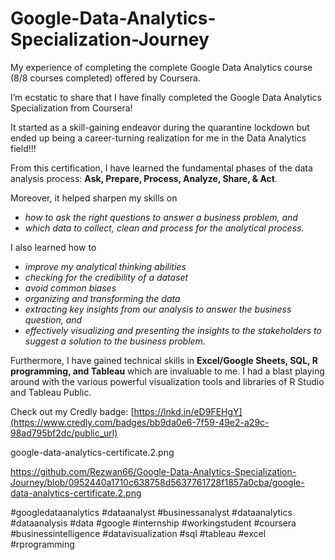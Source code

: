 # Google-Data-Analytics-Specialization-Journey
My experience of completing the complete Google Data Analytics course (8/8 courses completed) offered by Coursera.

I’m ecstatic to share that I have finally completed the Google Data Analytics Specialization from Coursera!

It started as a skill-gaining endeavor during the quarantine lockdown but ended up being a career-turning realization for me in the Data Analytics field!!!

From this certification, I have learned the fundamental phases of the data analysis process:
**Ask, Prepare, Process, Analyze, Share, & Act**.

Moreover, it helped sharpen my skills on
- _how to ask the right questions to answer a business problem, and_
- _which data to collect, clean and process for the analytical process._

I also learned how to
- _improve my analytical thinking abilities_
- _checking for the credibility of a dataset_
- _avoid common biases_
- _organizing and transforming the data_
- _extracting key insights from our analysis to answer the business question, and_
- _effectively visualizing and presenting the insights to the stakeholders to suggest a solution to the business problem._

Furthermore, I have gained technical skills in **Excel/Google Sheets, SQL, R programming, and Tableau** which are invaluable to me. I had a blast playing around with the various powerful visualization tools and libraries of R Studio and Tableau Public.


Check out my Credly badge: [https://lnkd.in/eD9FEHgY](https://www.credly.com/badges/bb9da0e6-7f59-49e2-a29c-98ad795bf2dc/public_url)

google-data-analytics-certificate.2.png

https://github.com/Rezwan66/Google-Data-Analytics-Specialization-Journey/blob/0952440a1710c638758d5637761728f1857a0cba/google-data-analytics-certificate.2.png

#googledataanalytics #dataanalyst #businessanalyst #dataanalytics #dataanalysis #data #google #internship #workingstudent #coursera #businessintelligence #datavisualization #sql #tableau #excel #rprogramming
